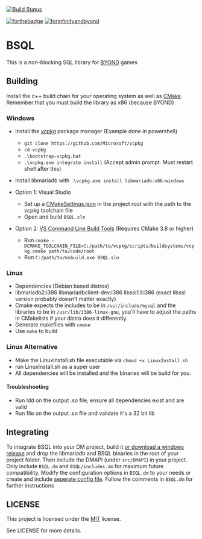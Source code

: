 [![Build Status](https://travis-ci.com/tgstation/BSQL.svg?branch=master)](https://travis-ci.com/tgstation/BSQL)

[![forthebadge](http://forthebadge.com/images/badges/built-with-love.svg)](http://forthebadge.com) [![forinfinityandbyond](https://user-images.githubusercontent.com/5211576/29499758-4efff304-85e6-11e7-8267-62919c3688a9.gif)](https://www.reddit.com/r/SS13/comments/5oplxp/what_is_the_main_problem_with_byond_as_an_engine/dclbu1a)

# BSQL

This is a non-blocking SQL library for [BYOND](http://www.byond.com) games

## Building

Install the c++ build chain for your operating system as well as [CMake](https://cmake.org). Remember that you must build the library as x86 (because BYOND)

### Windows

- Install the [vcpkg](https://github.com/Microsoft/vcpkg) package manager (Example done in powershell)
	- `git clone https://github.com/Microsoft/vcpkg`
	- `cd vcpkg`
	- `.\bootstrap-vcpkg.bat`
	- `.\vcpkg.exe integrate install` (Accept admin prompt. Must restart shell after this)
	
- Install libmariadb with `.\vcpkg.exe install libmariadb:x86-windows`

- Option 1: Visual Studio
	- Set up a [CMakeSettings.json](https://github.com/Microsoft/vcpkg/blob/master/docs/examples/using-sqlite.md#cmake-toolchain-file) in the project root with the path to the vcpkg toolchain file 
	- Open and build `BSQL.sln`
- Option 2: [VS Command Line Build Tools](https://www.visualstudio.com/downloads/#build-tools-for-visual-studio-2017) (Requires CMake 3.8 or higher)
	- Run `cmake -DCMAKE_TOOLCHAIN_FILE=C:/path/to/vcpkg/scripts/buildsystems/vcpkg.cmake path/to/code/root`
	- Run `C:/path/to/msbuild.exe BSQL.sln`

### Linux

- Dependencies (Debian based distros)
- libmariadb2:i386 libmariadbclient-dev:i386 libssl1.1:i386 (exact libssl version probably doesn't matter exactly)
- Cmake expects the includes to be in `/usr/include/mysql` and the libraries to be in `/usr/lib/i386-linux-gnu`, you'll have to adjust the paths in CMakelists if your distro does it differently
- Generate makefiles with `cmake`
- Use `make` to build

### Linux Alternative

- Make the LinuxInstall.sh file executable via `chmod +x LinuxInstall.sh`
- run LinuxInstall.sh as a super user
- All dependencies will be installed and the binaries will be build for you.

#### Troubleshooting
- Run ldd on the output .so file, ensure all dependencies exist and are valid
- Run file on the output .so file and validate it's a 32 bit lib

## Integrating

To integrate BSQL into your DM project, build it [or download a windows release](https://github.com/tgstation/BSQL/releases) and drop the libmariadb and BSQL binaries in the root of your project folder. Then include the DMAPI (under `src/DMAPI`) in your project. Only include `BSQL.dm` and `BSQL/includes.dm` for maximum future compatibility. Modify the configuration options in `BSQL.dm` to your needs or create and include [seperate config file](https://github.com/Cyberboss/tgstation/blob/105fd3f6fbd59c5e21e77cb98769a89ea81de131/code/__DEFINES/bsql.config.dm). Follow the comments in `BSQL.dm` for further instructions

## LICENSE

This project is licensed under the [MIT](https://en.wikipedia.org/wiki/MIT_License) license.

See LICENSE for more details.
